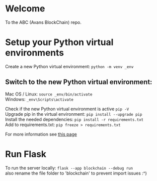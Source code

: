 # Welcome

To the ABC (Avans BlockChain) repo.

# Setup your Python virtual environments
Create a new Python virtual environment: `python -m venv _env`  
## Switch to the new Python virtual environment:
Mac OS / Linux: `source _env/bin/activate`  
Windows: `_env\Scripts\activate`  
  
Check if the new Python virtual environment is active `pip -V`  
Upgrade pip in the virtual environment: `pip install --upgrade pip`  
Install the needed dependencies: `pip install -r requirements.txt`  
Add to requirements.txt: `pip freeze > requirements.txt`  
  
For more information see [this page](https://uoa-eresearch.github.io/eresearch-cookbook/recipe/2014/11/26/python-virtual-env/)

# Run Flask 
To run the server locally: `flask --app blockchain --debug run`  
also rename the file folder to 'blockchain' to prevent import issues :^)